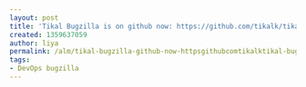 ```yaml
---
layout: post
title: 'Tikal Bugzilla is on github now: https://github.com/tikalk/tikal-bugzilla.git'
created: 1359637059
author: liya
permalink: /alm/tikal-bugzilla-github-now-httpsgithubcomtikalktikal-bugzillagit
tags:
- DevOps bugzilla
---
```



